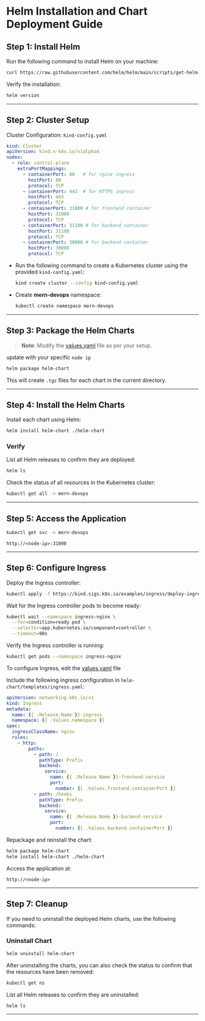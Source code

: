 # Helm Installation and Chart Deployment Guide

## Step 1: Install Helm

Run the following command to install Helm on your machine:

```bash
curl https://raw.githubusercontent.com/helm/helm/main/scripts/get-helm-3 | bash
```

Verify the installation:

```bash
helm version
```

---

## Step 2: Cluster Setup

Cluster Configuration: `kind-config.yaml`
```yaml
kind: Cluster
apiVersion: kind.x-k8s.io/v1alpha4
nodes:
  - role: control-plane
    extraPortMappings:
      - containerPort: 80   # for nginx ingress
        hostPort: 80
        protocol: TCP
      - containerPort: 443  # for HTTPS ingress
        hostPort: 443
        protocol: TCP
      - containerPort: 31000 # for frontend container
        hostPort: 31000
        protocol: TCP
      - containerPort: 31100 # for backend container
        hostPort: 31100
        protocol: TCP
      - containerPort: 30080 # for backend container
        hostPort: 30080
        protocol: TCP
```

- Run the following command to create a Kubernetes cluster using the provided `kind-config.yaml`:

  ```bash
  kind create cluster --config kind-config.yaml
  ```

- Create **mern-devops** namespace:

  ```bash
  kubectl create namespace mern-devops
  ```


---

## Step 3: Package the Helm Charts

> **Note**: Modify the [values.yaml](../helm-chart/values.yaml) file as per your setup.
<!-- ![values-2](./assets/values-2.png) -->
update with your specific `node ip`

```bash
helm package helm-chart
```

This will create `.tgz` files for each chart in the current directory.

---

## Step 4: Install the Helm Charts

Install each chart using Helm:

```bash
helm install helm-chart ./helm-chart
```
<!-- ![helm-install](./assets/helm-install.png) -->

### Verify

List all Helm releases to confirm they are deployed:

```bash
helm ls
```
<!-- ![helm-install](./assets/helm-ls.png) -->

Check the status of all resources in the Kubernetes cluster:

```bash
kubectl get all -n mern-devops
```
<!-- ![helm-get-all](./assets/helm-get-all.png) -->

---

## Step 5: Access the Application

```bash
kubectl get svc -n mern-devops
```

```
http://<node-ip>:31000
```

---

## Step 6: Configure Ingress

Deploy the Ingress controller:

```bash
kubectl apply -f https://kind.sigs.k8s.io/examples/ingress/deploy-ingress-nginx.yaml
```

Wait for the Ingress controller pods to become ready:

```bash
kubectl wait --namespace ingress-nginx \
  --for=condition=ready pod \
  --selector=app.kubernetes.io/component=controller \
  --timeout=90s
```

Verify the Ingress controller is running:

```bash
kubectl get pods --namespace ingress-nginx
```

To configure Ingress, edit the [values.yaml](../helm-chart/values.yaml) file 
<!-- ![values.png](./assets/values.png) -->

Include the following ingress configuration in `helm-chart/templates/ingress.yaml`:

```yaml
apiVersion: networking.k8s.io/v1
kind: Ingress
metadata:
  name: {{ .Release.Name }}-ingress
  namespace: {{ .Values.namespace }}
spec:
  ingressClassName: nginx
  rules:
    - http:
        paths:
          - path: /
            pathType: Prefix
            backend:
              service:
                name: {{ .Release.Name }}-frontend-service
                port:
                  number: {{ .Values.frontend.containerPort }}
          - path: /books
            pathType: Prefix
            backend:
              service:
                name: {{ .Release.Name }}-backend-service
                port:
                  number: {{ .Values.backend.containerPort }}
```

Repackage and reinstall the chart:

```bash
helm package helm-chart
helm install helm-chart ./helm-chart
```

Access the application at:

```
http://<node-ip>
```
<!-- ![helm-dns](./assets/helm-dns.png) -->

---

## Step 7: Cleanup

If you need to uninstall the deployed Helm charts, use the following commands:

### Uninstall Chart

```bash
helm uninstall helm-chart
```

After uninstalling the charts, you can also check the status to confirm that the resources have been removed:

```bash
kubectl get ns
```

List all Helm releases to confirm they are uninstalled:

```bash
helm ls
```

---

